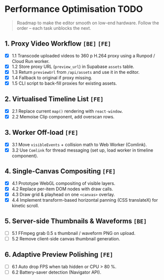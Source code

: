 # Performance Optimisation TODO

> Roadmap to make the editor smooth on low-end hardware. Follow the order – each task unblocks the next.

## 1. Proxy Video Workflow  `[BE]` `[FE]`
- [x] 1.1 Transcode uploaded videos to 360 p H.264 proxy using a Runpod / Cloud Run worker.
- [x] 1.2 Store proxy URL (`preview_url`) in Supabase `assets` table.
- [x] 1.3 Return `previewUrl` from `/api/assets` and use it in the editor.
- [x] 1.4 Fallback to original if proxy missing.
- [x] 1.5 CLI script to back-fill proxies for existing assets.

## 2. Virtualised Timeline List  `[FE]`
- [x] 2.1 Replace current `map()` rendering with `react-window`.
- [x] 2.2 Memoise Clip component, add overscan rows.

## 3. Worker Off-load  `[FE]`
- [x] 3.1 Move `visibleEvents` + collision math to Web Worker (Comlink).
- [x] 3.2 Use `Comlink` for thread messaging (set up, load worker in timeline component).

## 4. Single-Canvas Compositing  `[FE]`
- [x] 4.1 Prototype WebGL compositing of visible layers.
- [x] 4.2 Replace per-item DOM nodes with draw calls.
- [x] 4.3 Draw grid & playhead on one `<canvas>` overlay.
- [x] 4.4 Implement transform-based horizontal panning (CSS translateX) for kinetic scroll.

## 5. Server-side Thumbnails & Waveforms  `[BE]`
- [ ] 5.1 FFmpeg grab 0.5 s thumbnail / waveform PNG on upload.
- [ ] 5.2 Remove client-side canvas thumbnail generation.

## 6. Adaptive Preview Polishing  `[FE]`
- [ ] 6.1 Auto drop FPS when tab hidden or CPU > 80 %.
- [ ] 6.2 Battery-saver detection (Navigator API). 